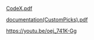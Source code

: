 [CodeX.pdf](https://github.com/VishwanthBarma/product_grid/files/12551055/CodeX.pdf)           

[documentation(CustomPicks).pdf](https://github.com/VishwanthBarma/product_grid/files/12550781/documentation.CustomPicks.pdf)                            
               
https://youtu.be/oej_741K-Gg
